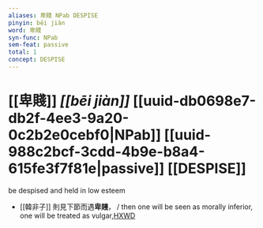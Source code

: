 ```yaml
---
aliases: 卑賤 NPab DESPISE
pinyin: bēi jiàn
word: 卑賤
syn-func: NPab
sem-feat: passive
total: 1
concept: DESPISE 
---
```

# [[卑賤]] *[[bēi jiàn]]*  [[uuid-db0698e7-db2f-4ee3-9a20-0c2b2e0cebf0|NPab]] [[uuid-988c2bcf-3cdd-4b9e-b8a4-615fe3f7f81e|passive]] [[DESPISE]]
be despised and held in low esteem
 - [[韓非子]] 則見下節而遇**卑賤**， / then one will be seen as morally inferior, one will be treated as vulgar,[HXWD](https://hxwd.org/textview.html?location=KR3c0005_tls_012-3a.4)